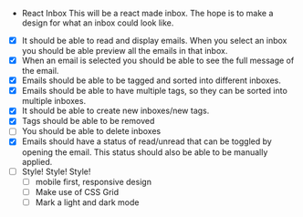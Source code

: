 * React Inbox
This will be a react made inbox. The hope is to make a design for what an inbox could look like. 

- [x] It should be able to read and display emails. When you select an inbox you should be able preview all the emails in that inbox. 
- [x] When an email is selected you should be able to see the full message of the email. 
- [x] Emails should be able to be tagged and sorted into different inboxes. 
- [x] Emails should be able to have multiple tags, so they can be sorted into multiple inboxes.
- [x] It should be able to create new inboxes/new tags.
- [x] Tags should be able to be removed
- [ ] You should be able to delete inboxes 
- [x] Emails should have a status of read/unread that can be toggled by opening the email. 
This status should also be able to be manually applied.
- [ ] Style! Style! Style!
    - [ ] mobile first, responsive design 
    - [ ] Make use of CSS Grid 
    - [ ] Mark a light and dark mode
